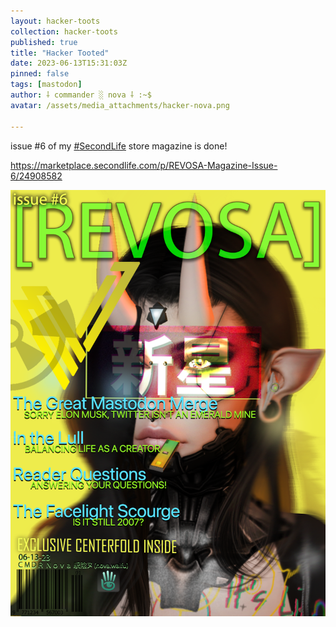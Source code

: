 ```yaml
---
layout: hacker-toots
collection: hacker-toots
published: true
title: "Hacker Tooted"
date: 2023-06-13T15:31:03Z
pinned: false
tags: [mastodon]
author: ⸸ commander ░ nova ⸸ :~$
avatar: /assets/media_attachments/hacker-nova.png

---
```


<p>issue #6 of my <a href="https://hackers.town/tags/SecondLife" class="mention hashtag" rel="tag">#<span>SecondLife</span></a> store magazine is done! </p><p><a href="https://marketplace.secondlife.com/p/REVOSA-Magazine-Issue-6/24908582" target="_blank" rel="nofollow noopener noreferrer" translate="no"><span class="invisible">https://</span><span class="ellipsis">marketplace.secondlife.com/p/R</span><span class="invisible">EVOSA-Magazine-Issue-6/24908582</span></a></p>

![media](/assets/media_attachments/files/110/537/580/052/837/516/original/b6ee0039c38395a8.png)
